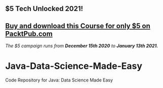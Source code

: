 ## $5 Tech Unlocked 2021!
[Buy and download this Course for only $5 on PacktPub.com](https://www.packtpub.com/product/java-data-science-made-easy/9781788475655)
-----
*The $5 campaign         runs from __December 15th 2020__ to __January 13th 2021.__*

# Java-Data-Science-Made-Easy
Code Repository for Java: Data Science Made Easy 
